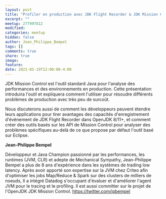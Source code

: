 ```yaml
---
layout: post
title: "Profiler en production avec JDK Flight Recorder & JDK Mission Control"
excerpt: ""
meetup: 277997812
modified:
categories: meetup
hidden: false
author: Jean_Philippe_Bempel
tags: []
comments: true
share: true
image:
feature:
date: 2021-05-19T12:00:00-4:00
---
```


JDK Mission Control est l'outil standard Java pour l'analyse des performances et des environnements en production.
Cette présentation introduira l'outil et expliquera comment l'utiliser pour résoudre différents problèmes de production avec très peu de surcoût.

Nous discuterons aussi de comment les développeurs peuvent étendre leurs applications pour tirer avantages des capacités d'enregistrement d'événement de JDK Flight Recorder dans OpenJDK 8/11+, et comment créer des outils basés sur les API de Mission Control pour analyser des problèmes spécifiques au-delà de ce que propose par défaut l'outil basé sur Eclipse.

__Jean-Philippe Bempel__

Développeur et Java Champion passionné par les performances, les runtimes (JVM, CLR) et adepte de Mechanical Sympathy, Jean-Philippe Bempel a plus de 8 ans d'expérience dans les systèmes de trading low latency.
Après avoir apporté son expertise sur la JVM chez Criteo afin d'optimiser les jobs Map/Reduce & Spark sur des clusters de milliers de noeuds, Il a intégré Datadog s'occupant d'évaluer et d'améliorer l'agent JVM pour le tracing et le profiling.
Il est aussi committer sur le projet de l'OpenJDK JDK Mission Control.
https://twitter.com/jpbempel
